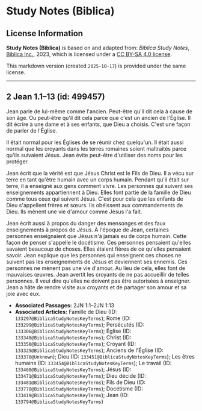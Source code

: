 # Study Notes (Biblica)

## License Information

**Study Notes (Biblica)** is based on and adapted from: _Biblica Study Notes_, [Biblica Inc.](https://www.biblica.com/), 2023, which is licensed under a [CC BY-SA 4.0 license](https://creativecommons.org/licenses/by-sa/4.0/legalcode.en).

This markdown version (created `2025-10-17`) is provided under the same license.



--------------------------------

## 2 Jean 1.1–13 (id: 499457)

Jean parle de lui\-même comme l'ancien. Peut\-être qu'il dit cela à cause de son âge. Ou peut\-être qu'il dit cela parce que c'est un ancien de l'Église. Il dit écrire à une dame et à ses enfants, que Dieu a choisis. C'est une façon de parler de l'Église.

Il était normal pour les Églises de se réunir chez quelqu'un. Il était aussi normal que les croyants dans les terres romaines soient maltraités parce qu'ils suivaient Jésus. Jean évite peut\-être d'utiliser des noms pour les protéger.

Jean écrit que la vérité est que Jésus Christ est le Fils de Dieu. Il a vécu sur terre en tant qu'être humain avec un corps humain. Pendant qu'il était sur terre, il a enseigné aux gens comment vivre. Les personnes qui suivent ses enseignements appartiennent à Dieu. Elles font partie de la famille de Dieu comme tous ceux qui suivent Jésus. C'est pour cela que les enfants de Dieu s'appellent frères et sœurs. Ils obéissent aux commandements de Dieu. Ils mènent une vie d'amour comme Jésus l'a fait.

Jean écrit aussi à propos du danger des mensonges et des faux enseignements à propos de Jésus. À l'époque de Jean, certaines personnes enseignaient que Jésus n'a jamais eu de corps humain. Cette façon de penser s'appelle le docétisme. Ces personnes pensaient qu'elles savaient beaucoup de choses. Elles étaient fières de ce qu'elles pensaient savoir. Jean explique que les personnes qui enseignent ces choses ne suivent pas les enseignements de Jésus et deviennent ses ennemis. Ces personnes ne mènent pas une vie d'amour. Au lieu de cela, elles font de mauvaises œuvres. Jean avertit les croyants de ne pas accueillir de telles personnes. Il veut dire qu'elles ne doivent pas être autorisées à enseigner. Jean a hâte de rendre visite aux croyants et de partager son amour et sa joie avec eux.

* **Associated Passages:** 2JN 1:1–2JN 1:13
* **Associated Articles:** Famille de Dieu (ID: `133297@BiblicaStudyNotesKeyTerms`); Rome (ID: `133299@BiblicaStudyNotesKeyTerms`); Persécutés (ID: `133306@BiblicaStudyNotesKeyTerms`); Église (ID: `133348@BiblicaStudyNotesKeyTerms`); Christ (ID: `133350@BiblicaStudyNotesKeyTerms`); Croyant (ID: `133329@BiblicaStudyNotesKeyTerms`); Anciens de l'Église (ID: `133370@Unknown`); Dieu (ID: `133451@BiblicaStudyNotesKeyTerms`); Les êtres humains (ID: `133454@BiblicaStudyNotesKeyTerms`); Le travail (ID: `133460@BiblicaStudyNotesKeyTerms`); Jésus (ID: `133471@BiblicaStudyNotesKeyTerms`); Dieu décide (ID: `133481@BiblicaStudyNotesKeyTerms`); Fils de Dieu (ID: `133778@BiblicaStudyNotesKeyTerms`); Docétisme (ID: `133419@BiblicaStudyNotesKeyTerms`); Jean (ID: `133794@BiblicaStudyNotesKeyTerms`)

